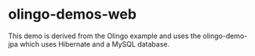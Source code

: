 olingo-demos-web
================

This demo is derived from the Olingo example and uses the olingo-demo-jpa which uses Hibernate and a MySQL database.